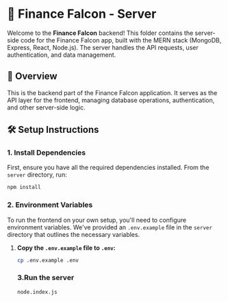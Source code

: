 # 📂 Finance Falcon - Server

Welcome to the **Finance Falcon** backend! This folder contains the server-side code for the Finance Falcon app, built with the MERN stack (MongoDB, Express, React, Node.js). The server handles the API requests, user authentication, and data management.

## 📝 Overview

This is the backend part of the Finance Falcon application. It serves as the API layer for the frontend, managing database operations, authentication, and other server-side logic.

## 🛠️ Setup Instructions

### 1. Install Dependencies

First, ensure you have all the required dependencies installed. From the `server` directory, run:

```bash
npm install
```
### 2. Environment Variables

To run the frontend on your own setup, you'll need to configure environment variables. We've provided an `.env.example` file in the `server` directory that outlines the necessary variables.

1. **Copy the `.env.example` file to `.env`:**

   ```bash
   cp .env.example .env
   ```
   ### 3.Run the server

   ```bash
   node.index.js
   ```
